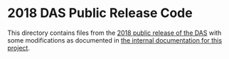 # 2018 DAS Public Release Code
This directory contains files from the [2018 public release of the DAS](https://github.com/uscensusbureau/census2020-das-e2e) with some modifications as documented in [the internal documentation for this project](../docs/INTERNAL_OVERVIEW.md).
